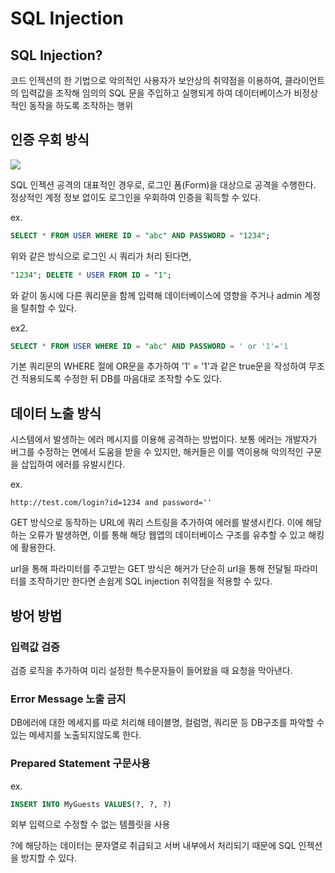 # SQL Injection

## SQL Injection?

코드 인젝션의 한 기법으로 악의적인 사용자가 보안상의 취약점을 이용하여, 클라이언트의 입력값을 조작해 임의의 SQL 문을 주입하고 실행되게 하여 데이터베이스가 비정상적인 동작을 하도록 조작하는 행위


## 인증 우회 방식

<img src = "https://slidesplayer.org/slide/16486568/96/images/7/SQL+INJECTION+SQL+%EB%8F%99%EC%9E%91+%EC%9B%90%EB%A6%AC%EB%A5%BC+%EC%9D%B4%EC%9A%A9%ED%95%9C+%EC%9D%B8%EC%A6%9D+%EC%9A%B0%ED%9A%8C.jpg">


SQL 인젝션 공격의 대표적인 경우로, 로그인 폼(Form)을 대상으로 공격을 수행한다. 정상적인 계정 정보 없이도 로그인을 우회하여 인증을 획득할 수 있다.

ex.
```SQL
SELECT * FROM USER WHERE ID = "abc" AND PASSWORD = "1234";
```

위와 같은 방식으로 로그인 시 쿼리가 처리 된다면,

```SQL
"1234"; DELETE * USER FROM ID = "1";
```
와 같이 동시에 다른 쿼리문을 함께 입력해
데이터베이스에 영향을 주거나 admin 계정을 탈취할 수 있다.

ex2.
```SQL
SELECT * FROM USER WHERE ID = "abc" AND PASSWORD = ' or '1'='1
```
기본 쿼리문의 WHERE 절에 OR문을 추가하여 '1' = '1'과 같은 true문을 작성하여 무조건 적용되도록 수정한 뒤 DB를 마음대로 조작할 수도 있다.


## 데이터 노출 방식
시스템에서 발생하는 에러 메시지를 이용해 공격하는 방법이다. 보통 에러는 개발자가 버그를 수정하는 면에서 도움을 받을 수 있지만, 해커들은 이를 역이용해 악의적인 구문을 삽입하여 에러를 유발시킨다.


ex.
```
http://test.com/login?id=1234 and password=''
```

 GET 방식으로 동작하는 URL에 쿼리 스트링을 추가하여 에러를 발생시킨다. 이에 해당하는 오류가 발생하면, 이를 통해 해당 웹앱의 데이터베이스 구조를 유추할 수 있고 해킹에 활용한다.

url을 통해 파라미터를 주고받는 GET 방식은 해커가 단순히 url을 통해 전달될 파라미터를 조작하기만 한다면 손쉽게 SQL injection 취약점을 적용할 수 있다.

## 방어 방법

### 입력값 검증
검증 로직을 추가하여 미리 설정한 특수문자들이 들어왔을 때 요청을 막아낸다.

### Error Message 노출 금지
DB에러에 대한 메세지를 따로 처리해 테이블명, 컬럼명, 쿼리문 등 DB구조를 파악할 수 있는 메세지를 노출되지않도록 한다.

### Prepared Statement 구문사용
ex.
```SQL
INSERT INTO MyGuests VALUES(?, ?, ?)
```

외부 입력으로 수정할 수 없는 템플릿을 사용

?에 해당하는 데이터는 문자열로 취급되고 서버 내부에서 처리되기 때문에 SQL 인젝션을 방지할 수 있다.



